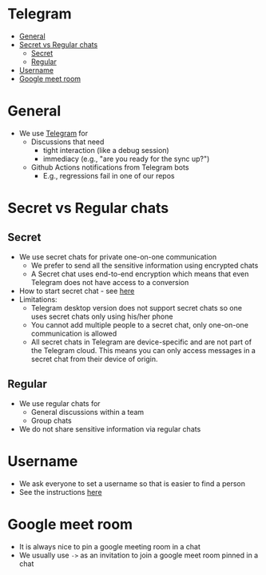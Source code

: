 # Telegram

<!-- toc -->

- [General](#general)
- [Secret vs Regular chats](#secret-vs-regular-chats)
  * [Secret](#secret)
  * [Regular](#regular)
- [Username](#username)
- [Google meet room](#google-meet-room)

<!-- tocstop -->

# General

- We use [Telegram](https://telegram.org/) for
  - Discussions that need
    - tight interaction (like a debug session)
    - immediacy (e.g., "are you ready for the sync up?")
  - Github Actions notifications from Telegram bots
    - E.g., regressions fail in one of our repos

# Secret vs Regular chats

## Secret

- We use secret chats for private one-on-one communication
  - We prefer to send all the sensitive information using encrypted chats
  - A Secret chat uses end-to-end encryption which means that even Telegram does
    not have access to a conversion
- How to start secret chat - see
  [here](https://telegram.org/faq#q-how-do-i-start-a-secret-chat)
- Limitations:
  - Telegram desktop version does not support secret chats so one uses secret
    chats only using his/her phone
  - You cannot add multiple people to a secret chat, only one-on-one
    communication is allowed
  - All secret chats in Telegram are device-specific and are not part of the
    Telegram cloud. This means you can only access messages in a secret chat
    from their device of origin.

## Regular

- We use regular chats for
  - General discussions within a team
  - Group chats
- We do not share sensitive information via regular chats

# Username

- We ask everyone to set a username so that is easier to find a person
- See the instructions
  [here](https://telegram.org/faq#q-what-are-usernames-how-do-i-get-one)

# Google meet room

- It is always nice to pin a google meeting room in a chat
- We usually use `->` as an invitation to join a google meet room pinned in a
  chat

